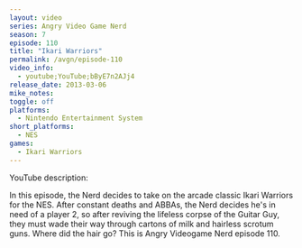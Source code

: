 ```yaml
---
layout: video
series: Angry Video Game Nerd
season: 7
episode: 110
title: "Ikari Warriors"
permalink: /avgn/episode-110
video_info:
  - youtube;YouTube;bByE7n2AJj4
release_date: 2013-03-06
mike_notes:
toggle: off
platforms:
  - Nintendo Entertainment System
short_platforms:
  - NES
games:
  - Ikari Warriors
---
```


<p class="yt-description">YouTube description:</p>

In this episode, the Nerd decides to take on the arcade classic Ikari Warriors for the NES. After constant deaths and ABBAs, the Nerd decides he's in need of a player 2, so after reviving the lifeless corpse of the Guitar Guy, they must wade their way through cartons of milk and hairless scrotum guns. Where did the hair go? This is Angry Videogame Nerd episode 110.